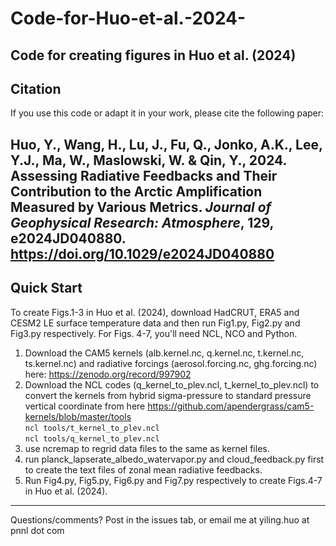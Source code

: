 # Code-for-Huo-et-al.-2024-
Code for creating figures in Huo et al. (2024)
----
## Citation
If you use this code or adapt it in your work, please cite the following paper:

Huo, Y., Wang, H., Lu, J., Fu, Q., Jonko, A.K., Lee, Y.J., Ma, W., Maslowski, W. & Qin, Y., 2024. Assessing Radiative Feedbacks and Their Contribution to the Arctic Amplification Measured by Various Metrics. *Journal of Geophysical Research: Atmosphere*, 129, e2024JD040880. https://doi.org/10.1029/e2024JD040880
---- 
## Quick Start
To create Figs.1-3 in Huo et al. (2024), download HadCRUT, ERA5 and CESM2 LE surface temperature data and then run Fig1.py, Fig2.py and Fig3.py respectively.
For Figs. 4-7, you'll need NCL, NCO and Python.
1. Download the CAM5 kernels (alb.kernel.nc, q.kernel.nc, t.kernel.nc, ts.kernel.nc) and radiative forcings (aerosol.forcing.nc, ghg.forcing.nc) here: https://zenodo.org/record/997902 
2. Download the NCL codes (q_kernel_to_plev.ncl, t_kernel_to_plev.ncl) to convert the kernels from hybrid sigma-pressure to standard pressure vertical coordinate from here https://github.com/apendergrass/cam5-kernels/blob/master/tools  
`ncl tools/t_kernel_to_plev.ncl`  
`ncl tools/q_kernel_to_plev.ncl`
3. use ncremap to regrid data files to the same as kernel files. 
4. run planck_lapserate_albedo_watervapor.py and cloud_feedback.py first to create the text files of zonal mean radiative feedbacks.
5. Run Fig4.py, Fig5.py, Fig6.py and Fig7.py respectively to create Figs.4-7 in Huo et al. (2024).
-----
Questions/comments? Post in the issues tab, or email me at yiling.huo at pnnl dot com

